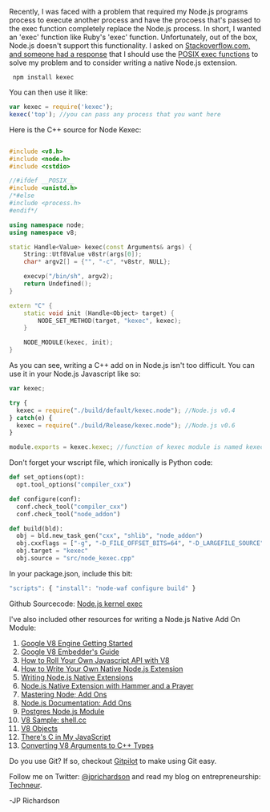 <!--
author: JP Richardson
publish: Mon Dec 05 2011 02:14:55 GMT-0600 (CST)
status: publish
type: post
link: https://procbits.wordpress.com/2011/12/04/node-js-exec-like-ruby-exec-and-writing-a-node-js-native-add-on-module/
tags: JavaScript, Node.js
slug: 2011/12/04/node-js-exec-like-ruby-exec-and-writing-a-node-js-native-add-on-module
title: Node.js Exec Like Ruby Exec and Writing a Node.js Native Add On Module
-->



Recently, I was faced with a problem that required my Node.js programs
process to execute another process and have the procoess that's passed
to the exec function completely replace the Node.js process. In short, I
wanted an 'exec' function like Ruby's 'exec' function. Unfortunately,
out of the box, Node.js doesn't support this functionality. I asked on
[Stackoverflow.com, and someone had a
response](http://stackoverflow.com/questions/8362181/like-ruby-exec-but-for-node-js)
that I should use the [POSIX exec
functions](http://linux.die.net/man/3/exec) to solve my problem and to
consider writing a native Node.js extension.

` npm install kexec`

You can then use it like:

```javascript
var kexec = require('kexec');
kexec('top'); //you can pass any process that you want here
```

Here is the C++ source for Node Kexec:

```cpp

#include <v8.h>
#include <node.h>
#include <cstdio>

//#ifdef __POSIX__
#include <unistd.h>
/*#else
#include <process.h>
#endif*/

using namespace node;
using namespace v8;

static Handle<Value> kexec(const Arguments& args) {
    String::Utf8Value v8str(args[0]);
    char* argv2[] = {"", "-c", *v8str, NULL};

    execvp("/bin/sh", argv2);      
    return Undefined();
}

extern "C" {
    static void init (Handle<Object> target) {
        NODE_SET_METHOD(target, "kexec", kexec);
    }

    NODE_MODULE(kexec, init);
}
```

As you can see, writing a C++ add on in Node.js isn't too difficult. You
can use it in your Node.js Javascript like so:

```javascript
var kexec;

try {
  kexec = require("./build/default/kexec.node"); //Node.js v0.4
} catch(e) {
  kexec = require("./build/Release/kexec.node"); //Node.js v0.6
}

module.exports = kexec.kexec; //function of kexec module is named kexec
```

Don't forget your wscript file, which ironically is Python code:

```python
def set_options(opt):
  opt.tool_options("compiler_cxx")

def configure(conf):
  conf.check_tool("compiler_cxx")
  conf.check_tool("node_addon")

def build(bld):
  obj = bld.new_task_gen("cxx", "shlib", "node_addon") 
  obj.cxxflags = ["-g", "-D_FILE_OFFSET_BITS=64", "-D_LARGEFILE_SOURCE","-Wall"]
  obj.target = "kexec"
  obj.source = "src/node_kexec.cpp"
```

In your package.json, include this bit:

```javascript
"scripts": { "install": "node-waf configure build" }
```

Github Sourcecode: [Node.js kernel
exec](https://github.com/jprichardson/node-kexec)

I've also included other resources for writing a Node.js Native Add On
Module:

1.  [Google V8 Engine Getting
    Started](http://code.google.com/apis/v8/get_started.html)
2.  [Google V8 Embedder's
    Guide](http://code.google.com/apis/v8/embed.html)
3.  [How to Roll Your Own Javascript API with
    V8](http://syskall.com/how-to-roll-out-your-own-javascript-api-with)
4.  [How to Write Your Own Native Node.js
    Extension](http://syskall.com/how-to-write-your-own-native-nodejs-extension)
5.  [Writing Node.js Native
    Extensions](https://www.cloudkick.com/blog/2010/aug/23/writing-nodejs-native-extensions/)
6.  [Node.js Native Extension with Hammer and a
    Prayer](http://odoe.net/blog/?p=168)
7.  [Mastering Node; Add
    Ons](http://www.ipreferjim.com/2011/04/node-js-mastering-node-excerpt-addons/)
8.  [Node.js Documentation: Add
    Ons](http://nodejs.org/docs/v0.6.4/api/addons.html)
9.  [Postgres Node.js Module](https://github.com/ry/node_postgres)
10. [V8 Sample:
    shell.cc](http://v8.googlecode.com/svn/trunk/samples/shell.cc)
11. [V8
    Objects](http://create.tpsitulsa.com/blog/2009/01/29/v8-objects/)
12. [There's C in My
    JavaScript](http://nikhilm.bitbucket.org/articles/c_in_my_javascript/c_in_javascript_part_2.html)
13. [Converting V8 Arguments to C++
    Types](http://stackoverflow.com/questions/7476145/converting-from-v8arguments-to-c-types)

Do you use Git? If so, checkout [Gitpilot](http://gitpilot.com) to make
using Git easy.

Follow me on Twitter: [@jprichardson](http://twitter.com/jprichardson)
and read my blog on entrepreneurship: [Techneur](http://techneur.com).

-JP Richardson
